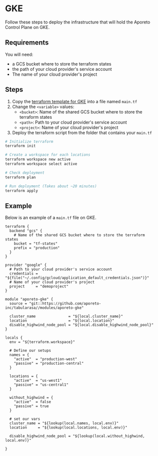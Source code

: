 # GKE

Follow these steps to deploy the infrastructure that will hold the Aporeto Control Plane on GKE.

## Requirements

You will need:

* a GCS bucket where to store the terraform states
* the path of your cloud provider's service account
* The name of your cloud provider's project

## Steps

1. Copy the [terraform template for GKE](gke.template.tf) into a file named `main.tf`
2. Change the `<variable>` values:
    * `<bucket>`: Name of the shared GCS bucket where to store the terraform states
    * `<path>`: Path to your cloud provider's service account
    * `<project>`: Name of your cloud provider's project
3. Deploy the terraform script from the folder that contains your `main.tf`

```bash
# Initialize terraform
terraform init
```

``` bash
# Create a workspace for each locations
terraform workspace new active
terraform workspace select active

# Check deployment
terraform plan

# Run deployment (Takes about ~20 minutes)
terraform apply
```

## Example

Below is an example of a `main.tf` file on GKE.

```hcl
terraform {
  backend "gcs" {
    # Name of the shared GCS bucket where to store the terraform states
    bucket = "tf-states"
    prefix = "production"
  }
}

provider "google" {
  # Path to your cloud provider's service account
  credentials = "${file("~/.config/gcloud/application_default_credentials.json")}"
  # Name of your cloud provider's project
  project     = "demoproject"
}

module "aporeto-gke" {
  source = "git::https://github.com/aporeto-inc/tabularasa//modules/aporeto-gke"

  cluster_name               = "${local.cluster_name}"
  location                   = "${local.location}"
  disable_highwind_node_pool = "${local.disable_highwind_node_pool}"
}

locals {
  env = "${terraform.workspace}"

  # Define our setups
  names = {
    "active"  = "production-west"
    "passive" = "production-central"
  }

  locations = {
    "active"  = "us-west1"
    "passive" = "us-central1"
  }

  without_highwind = {
    "active"  = false
    "passive" = true
  }

  # set our vars
  cluster_name = "${lookup(local.names, local.env)}"
  location     = "${lookup(local.locations, local.env)}"

  disable_highwind_node_pool = "${lookup(local.without_highwind, local.env)}"

}
```
